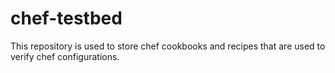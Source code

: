 chef-testbed
============

This repository is used to store chef cookbooks and recipes that are used to verify chef configurations.
